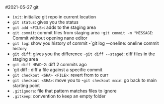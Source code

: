 #2021-05-27 git

- `init`: initialize git repo in current location
- `git status`: gives you the status
- `git add <FILE>`: adds <FILE> to the staging area
- `git commit`: commit files from staging area 
	-`git commit -m "MESSAGE`: Commit without opening nano editor
- `git log`: show you history of commit
	-`git log --oneline: oneline commit history
- `git diff`: gives you the difference
	-`git diff --staged`: diff files in the staging area
- `git diff HEAD~2`: diff 2 commits ago
- `git diff <SHA> <FILE>: diff a file against a specific commit
- `git checkout <SHA> <FILE>`: revert <FILE> from <SHA> to curr
- `git checkout <SHA>`: move you to <SHA>
	-`git checkout main`: go back to main starting point
- `.gitignore`: file that pattern matches files to ignore
- `.gitkeep`: convention to keep an empty folder
